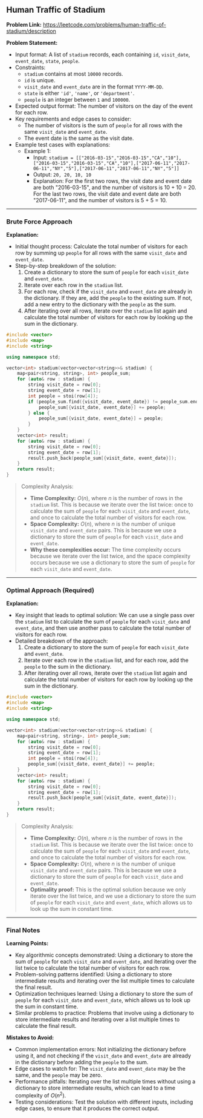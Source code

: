 ## Human Traffic of Stadium
**Problem Link:** https://leetcode.com/problems/human-traffic-of-stadium/description

**Problem Statement:**
- Input format: A list of `stadium` records, each containing `id`, `visit_date`, `event_date`, `state`, `people`.
- Constraints: 
  - `stadium` contains at most `10000` records.
  - `id` is unique.
  - `visit_date` and `event_date` are in the format `YYYY-MM-DD`.
  - `state` is either `'id'`, `'name'`, or `'department'`.
  - `people` is an integer between `1` and `100000`.
- Expected output format: The number of visitors on the day of the event for each row.
- Key requirements and edge cases to consider: 
  - The number of visitors is the sum of `people` for all rows with the same `visit_date` and `event_date`.
  - The event date is the same as the visit date.
- Example test cases with explanations:
  - Example 1:
    - Input: `stadium = [["2016-03-15","2016-03-15","CA","10"],["2016-03-15","2016-03-15","CA","10"],["2017-06-11","2017-06-11","NY","5"],["2017-06-11","2017-06-11","NY","5"]]`
    - Output: `20, 20, 10, 10`
    - Explanation: For the first two rows, the visit date and event date are both "2016-03-15", and the number of visitors is 10 + 10 = 20. For the last two rows, the visit date and event date are both "2017-06-11", and the number of visitors is 5 + 5 = 10.

---

### Brute Force Approach
**Explanation:**
- Initial thought process: Calculate the total number of visitors for each row by summing up `people` for all rows with the same `visit_date` and `event_date`.
- Step-by-step breakdown of the solution:
  1. Create a dictionary to store the sum of `people` for each `visit_date` and `event_date`.
  2. Iterate over each row in the `stadium` list.
  3. For each row, check if the `visit_date` and `event_date` are already in the dictionary. If they are, add the `people` to the existing sum. If not, add a new entry to the dictionary with the `people` as the sum.
  4. After iterating over all rows, iterate over the `stadium` list again and calculate the total number of visitors for each row by looking up the sum in the dictionary.

```cpp
#include <vector>
#include <map>
#include <string>

using namespace std;

vector<int> stadium(vector<vector<string>>& stadium) {
    map<pair<string, string>, int> people_sum;
    for (auto& row : stadium) {
        string visit_date = row[0];
        string event_date = row[1];
        int people = stoi(row[4]);
        if (people_sum.find({visit_date, event_date}) != people_sum.end()) {
            people_sum[{visit_date, event_date}] += people;
        } else {
            people_sum[{visit_date, event_date}] = people;
        }
    }
    vector<int> result;
    for (auto& row : stadium) {
        string visit_date = row[0];
        string event_date = row[1];
        result.push_back(people_sum[{visit_date, event_date}]);
    }
    return result;
}
```

> Complexity Analysis:
> - **Time Complexity:** $O(n)$, where $n$ is the number of rows in the `stadium` list. This is because we iterate over the list twice: once to calculate the sum of `people` for each `visit_date` and `event_date`, and once to calculate the total number of visitors for each row.
> - **Space Complexity:** $O(n)$, where $n$ is the number of unique `visit_date` and `event_date` pairs. This is because we use a dictionary to store the sum of `people` for each `visit_date` and `event_date`.
> - **Why these complexities occur:** The time complexity occurs because we iterate over the list twice, and the space complexity occurs because we use a dictionary to store the sum of `people` for each `visit_date` and `event_date`.

---

### Optimal Approach (Required)
**Explanation:**
- Key insight that leads to optimal solution: We can use a single pass over the `stadium` list to calculate the sum of `people` for each `visit_date` and `event_date`, and then use another pass to calculate the total number of visitors for each row.
- Detailed breakdown of the approach:
  1. Create a dictionary to store the sum of `people` for each `visit_date` and `event_date`.
  2. Iterate over each row in the `stadium` list, and for each row, add the `people` to the sum in the dictionary.
  3. After iterating over all rows, iterate over the `stadium` list again and calculate the total number of visitors for each row by looking up the sum in the dictionary.

```cpp
#include <vector>
#include <map>
#include <string>

using namespace std;

vector<int> stadium(vector<vector<string>>& stadium) {
    map<pair<string, string>, int> people_sum;
    for (auto& row : stadium) {
        string visit_date = row[0];
        string event_date = row[1];
        int people = stoi(row[4]);
        people_sum[{visit_date, event_date}] += people;
    }
    vector<int> result;
    for (auto& row : stadium) {
        string visit_date = row[0];
        string event_date = row[1];
        result.push_back(people_sum[{visit_date, event_date}]);
    }
    return result;
}
```

> Complexity Analysis:
> - **Time Complexity:** $O(n)$, where $n$ is the number of rows in the `stadium` list. This is because we iterate over the list twice: once to calculate the sum of `people` for each `visit_date` and `event_date`, and once to calculate the total number of visitors for each row.
> - **Space Complexity:** $O(n)$, where $n$ is the number of unique `visit_date` and `event_date` pairs. This is because we use a dictionary to store the sum of `people` for each `visit_date` and `event_date`.
> - **Optimality proof:** This is the optimal solution because we only iterate over the list twice, and we use a dictionary to store the sum of `people` for each `visit_date` and `event_date`, which allows us to look up the sum in constant time.

---

### Final Notes
**Learning Points:**
- Key algorithmic concepts demonstrated: Using a dictionary to store the sum of `people` for each `visit_date` and `event_date`, and iterating over the list twice to calculate the total number of visitors for each row.
- Problem-solving patterns identified: Using a dictionary to store intermediate results and iterating over the list multiple times to calculate the final result.
- Optimization techniques learned: Using a dictionary to store the sum of `people` for each `visit_date` and `event_date`, which allows us to look up the sum in constant time.
- Similar problems to practice: Problems that involve using a dictionary to store intermediate results and iterating over a list multiple times to calculate the final result.

**Mistakes to Avoid:**
- Common implementation errors: Not initializing the dictionary before using it, and not checking if the `visit_date` and `event_date` are already in the dictionary before adding the `people` to the sum.
- Edge cases to watch for: The `visit_date` and `event_date` may be the same, and the `people` may be zero.
- Performance pitfalls: Iterating over the list multiple times without using a dictionary to store intermediate results, which can lead to a time complexity of $O(n^2)$.
- Testing considerations: Test the solution with different inputs, including edge cases, to ensure that it produces the correct output.